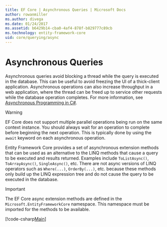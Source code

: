 ```yaml
---
title: EF Core | Asynchronous Queries | Microsoft Docs
author: rowanmiller
ms.author: divega
ms.date: 01/24/2017
ms.assetid: b6429b14-cba0-4af4-878f-b829777c89cb
ms.technology: entity-framework-core
uid: core/querying/async
---
```


# Asynchronous Queries

Asynchronous queries avoid blocking a thread while the query is executed in the database. This can be useful to avoid freezing the UI of a thick-client application. Asynchronous operations can also increase throughput in a web application, where the thread can be freed up to service other requests while the database operation completes. For more information, see [Asynchronous Programming in C#](https://msdn.microsoft.com/en-us/library/mt674882.aspx).

> [!WARNING]
> EF Core does not support multiple parallel operations being run on the same context instance. You should always wait for an operation to complete before beginning the next operation. This is typically done by using the `await` keyword on each asynchronous operation.

Entity Framework Core provides a set of asynchronous extension methods that can be used as an alternative to the LINQ methods that cause a query to be executed and results returned. Examples include `ToListAsync()`, `ToArrayAsync()`, `SingleAsync()`, etc. There are not async versions of LINQ operators such as `Where(...)`, `OrderBy(...)`, etc. because these methods only build up the LINQ expression tree and do not cause the query to be executed in the database.

> [!IMPORTANT]
> The EF Core async extension methods are defined in the `Microsoft.EntityFrameworkCore` namespace. This namespace must be imported for the methods to be available.

[!code-csharp[Main](../../../samples/core/Querying/Querying/Async/Sample.cs#Sample)]
